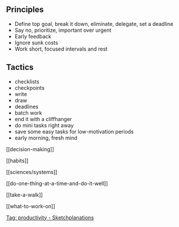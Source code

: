 ---
---

## Principles
- Define top goal, break it down, eliminate, delegate, set a deadline
- Say no, prioritize, important over urgent 
- Early feedback
- Ignore sunk costs
- Work short, focused intervals and rest

## Tactics 
- checklists
- checkpoints
- write  
- draw  
- deadlines
- batch work 
- end it with a cliffhanger 
- do mini tasks right away 
- save some easy tasks for low-motivation periods
- early morning, fresh mind

[[decision-making]]

[[habits]] 

[[sciences/systems]]

[[do-one-thing-at-a-time-and-do-it-well]]

[[take-a-walk]]

[[what-to-work-on]]

[Tag: productivity - Sketchplanations](https://sketchplanations.com/tags/productivity)
